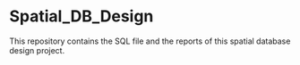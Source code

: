 # Spatial_DB_Design
This repository contains the SQL file and the reports of this spatial database design project.

